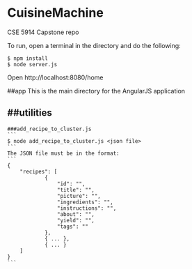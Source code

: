 # CuisineMachine

CSE 5914 Capstone repo

To run, open a terminal in the directory and do the following:

```
$ npm install
$ node server.js
```

Open http://localhost:8080/home


##app
This is the main directory for the AngularJS application

##utilities
---
    ###add_recipe_to_cluster.js
    ```
    $ node add_recipe_to_cluster.js <json file>
    ```
    The JSON file must be in the format:
    ```
    {
    	"recipes": [
                {
            		"id": "",
            		"title": "",
            		"picture": "",
            		"ingredients": "",
            		"instructions": "",
            		"about": "",
            		"yield": "",
            		"tags": ""
    	        },
                { ... },
                { ... }
        ]
    }
    ```
